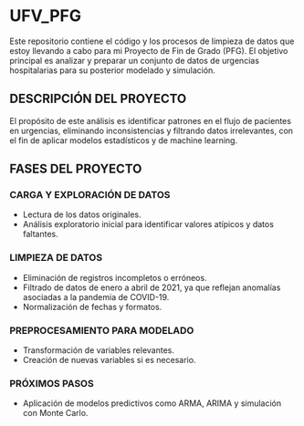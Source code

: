 # UFV_PFG

Este repositorio contiene el código y los procesos de limpieza de datos que estoy llevando a cabo para mi Proyecto de Fin de Grado (PFG). El objetivo principal es analizar y preparar un conjunto de datos de urgencias hospitalarias para su posterior modelado y simulación.

## DESCRIPCIÓN DEL PROYECTO

El propósito de este análisis es identificar patrones en el flujo de pacientes en urgencias, eliminando inconsistencias y filtrando datos irrelevantes, con el fin de aplicar modelos estadísticos y de machine learning.

## FASES DEL PROYECTO

### CARGA Y EXPLORACIÓN DE DATOS
- Lectura de los datos originales.
- Análisis exploratorio inicial para identificar valores atípicos y datos faltantes.

### LIMPIEZA DE DATOS
- Eliminación de registros incompletos o erróneos.
- Filtrado de datos de enero a abril de 2021, ya que reflejan anomalías asociadas a la pandemia de COVID-19.
- Normalización de fechas y formatos.

### PREPROCESAMIENTO PARA MODELADO
- Transformación de variables relevantes.
- Creación de nuevas variables si es necesario.

### PRÓXIMOS PASOS
- Aplicación de modelos predictivos como ARMA, ARIMA y simulación con Monte Carlo.
